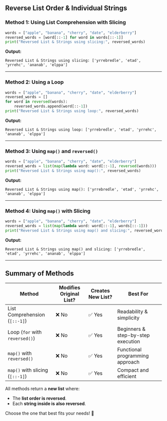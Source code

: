 ## **Reverse List Order & Individual Strings**
### **Method 1: Using List Comprehension with Slicing**
```python
words = ["apple", "banana", "cherry", "date", "elderberry"]
reversed_words = [word[::-1] for word in words[::-1]]
print("Reversed List & Strings using slicing:", reversed_words)
```
**Output:**  
```
Reversed List & Strings using slicing: ['yrrebredle', 'etad', 'yrrehc', 'ananab', 'elppa']
```

---

### **Method 2: Using a Loop**
```python
words = ["apple", "banana", "cherry", "date", "elderberry"]
reversed_words = []
for word in reversed(words):  
    reversed_words.append(word[::-1])
print("Reversed List & Strings using loop:", reversed_words)
```
**Output:**  
```
Reversed List & Strings using loop: ['yrrebredle', 'etad', 'yrrehc', 'ananab', 'elppa']
```

---

### **Method 3: Using `map()` and `reversed()`**
```python
words = ["apple", "banana", "cherry", "date", "elderberry"]
reversed_words = list(map(lambda word: word[::-1], reversed(words)))
print("Reversed List & Strings using map():", reversed_words)
```
**Output:**  
```
Reversed List & Strings using map(): ['yrrebredle', 'etad', 'yrrehc', 'ananab', 'elppa']
```

---

### **Method 4: Using `map()` with Slicing**
```python
words = ["apple", "banana", "cherry", "date", "elderberry"]
reversed_words = list(map(lambda word: word[::-1], words[::-1]))
print("Reversed List & Strings using map() and slicing:", reversed_words)
```
**Output:**  
```
Reversed List & Strings using map() and slicing: ['yrrebredle', 'etad', 'yrrehc', 'ananab', 'elppa']
```

---

## **Summary of Methods**
| Method | Modifies Original List? | Creates New List? | Best For |
|--------|--------------------|---------------|-----------|
| List Comprehension (`[::-1]`) | ❌ No | ✅ Yes | Readability & simplicity |
| Loop (`for` with `reversed()`) | ❌ No | ✅ Yes | Beginners & step-by-step execution |
| `map()` with `reversed()` | ❌ No | ✅ Yes | Functional programming approach |
| `map()` with slicing (`[::-1]`) | ❌ No | ✅ Yes | Compact and efficient |

All methods return a **new list** where:
- The **list order is reversed**.
- Each **string inside is also reversed**.

Choose the one that best fits your needs! 🚀
